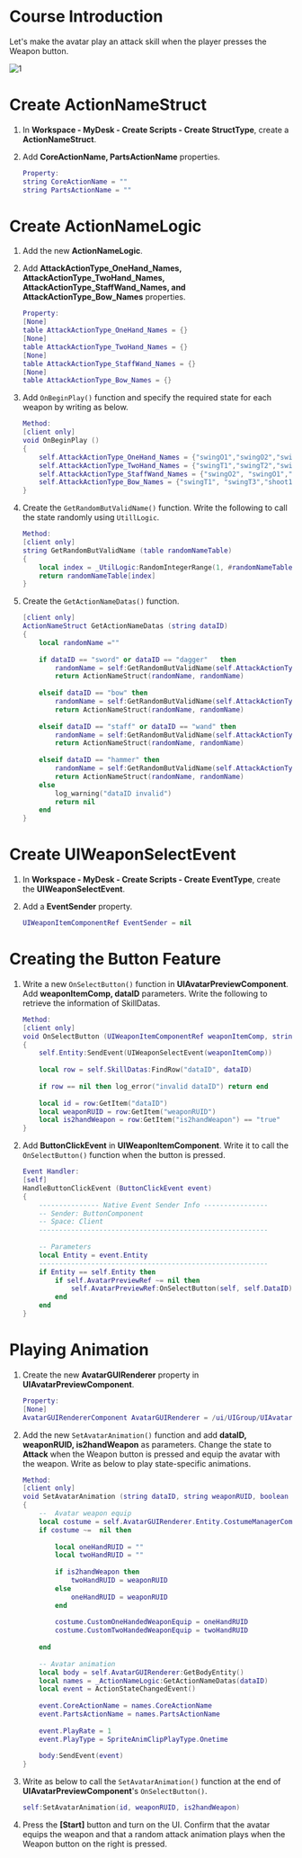 # Course Introduction
Let's make the avatar play an attack skill when the player presses the Weapon button.

![1](https://mod-file.dn.nexoncdn.co.kr/bbs/17086569133259c569b2e82a6422db00fefac10a10c1c.gif "1")

# Create ActionNameStruct
1. In **Workspace - MyDesk - Create Scripts - Create StructType**, create a **ActionNameStruct**.
2. Add **CoreActionName, PartsActionName** properties.
    
    ```lua
    Property:
    string CoreActionName = ""
    string PartsActionName = ""
    ```
    
# Create ActionNameLogic
1. Add the new **ActionNameLogic**.
2. Add **AttackActionType_OneHand_Names, AttackActionType_TwoHand_Names, AttackActionType_StaffWand_Names, and AttackActionType_Bow_Names** properties.

    ```lua
    Property:
    [None]
    table AttackActionType_OneHand_Names = {}
    [None]
    table AttackActionType_TwoHand_Names = {}
    [None]
    table AttackActionType_StaffWand_Names = {}
    [None]
    table AttackActionType_Bow_Names = {}
    ```

3. Add `OnBeginPlay()` function and specify the required state for each weapon by writing as below.

    ```lua
    Method:
    [client only]
    void OnBeginPlay ()
    {
        self.AttackActionType_OneHand_Names = {"swingO1","swingO2","swingO3","stabO1","stabO2"}
        self.AttackActionType_TwoHand_Names = {"swingT1","swingT2","swingT3","stabO1","stabO2"}
        self.AttackActionType_StaffWand_Names = {"swingO2", "swingO1","swingO3"}
        self.AttackActionType_Bow_Names = {"swingT1", "swingT3","shoot1"}
    }
    ```

5. Create the `GetRandomButValidName()` function. Write the following to call the state randomly using `UtillLogic`.

    ```lua
    Method:
    [client only]
    string GetRandomButValidName (table randomNameTable)
    {
        local index = _UtilLogic:RandomIntegerRange(1, #randomNameTable)
        return randomNameTable[index]
    }
    ```

4. Create the `GetActionNameDatas()` function.

    ```lua
    [client only]
    ActionNameStruct GetActionNameDatas (string dataID)
    {
        local randomName =""
        
        if dataID == "sword" or dataID == "dagger"   then
        	randomName = self:GetRandomButValidName(self.AttackActionType_OneHand_Names)	
        	return ActionNameStruct(randomName, randomName)
        	
        elseif dataID == "bow" then
        	randomName = self:GetRandomButValidName(self.AttackActionType_Bow_Names)	
        	return ActionNameStruct(randomName, randomName)
        	
        elseif dataID == "staff" or dataID == "wand" then
        	randomName = self:GetRandomButValidName(self.AttackActionType_StaffWand_Names)	
        	return ActionNameStruct(randomName, randomName)
        
        elseif dataID == "hammer" then
        	randomName = self:GetRandomButValidName(self.AttackActionType_TwoHand_Names)	
        	return ActionNameStruct(randomName, randomName)
        else
        	log_warning("dataID invalid")
        	return nil
        end
    }
    ```

# Create UIWeaponSelectEvent
1. In **Workspace - MyDesk - Create Scripts - Create EventType**, create the **UIWeaponSelectEvent**.
2. Add a **EventSender** property.

    ```lua
    UIWeaponItemComponentRef EventSender = nil
    ```

# Creating the Button Feature
1. Write a new `OnSelectButton()` function in **UIAvatarPreviewComponent**. Add **weaponItemComp, dataID** parameters. Write the following to retrieve the information of SkillDatas.

    ```lua
    Method:
    [client only]
    void OnSelectButton (UIWeaponItemComponentRef weaponItemComp, string dataID)
    {
        self.Entity:SendEvent(UIWeaponSelectEvent(weaponItemComp))
        
        local row = self.SkillDatas:FindRow("dataID", dataID)
        
        if row == nil then log_error("invalid dataID") return end
        
        local id = row:GetItem("dataID")
        local weaponRUID = row:GetItem("weaponRUID")
        local is2handWeapon = row:GetItem("is2handWeapon") == "true"
    }
    ```

2. Add **ButtonClickEvent** in **UIWeaponItemComponent**. Write it to call the `OnSelectButton()` function when the button is pressed.

    ```lua
    Event Handler:
    [self]
    HandleButtonClickEvent (ButtonClickEvent event)
    {
        --------------- Native Event Sender Info ----------------
        -- Sender: ButtonComponent
        -- Space: Client
        ---------------------------------------------------------
        
        -- Parameters
        local Entity = event.Entity
        ---------------------------------------------------------
        if Entity == self.Entity then
        	if self.AvatarPreviewRef ~= nil then	
        		self.AvatarPreviewRef:OnSelectButton(self, self.DataID)
        	end
        end
    }
    ```

# Playing Animation
1. Create the new **AvatarGUIRenderer** property in **UIAvatarPreviewComponent**.

    ```lua
    Property:
    [None]
    AvatarGUIRendererComponent AvatarGUIRenderer = /ui/UIGroup/UIAvatarPreview/UIAvatarGUIRenderer
    ```

2.  Add the new `SetAvatarAnimation()` function and add **dataID, weaponRUID, is2handWeapon** as parameters.
Change the state to **Attack** when the Weapon button is pressed and equip the avatar with the weapon. Write as below to play state-specific animations.

    ```lua
    Method:
    [client only]
    void SetAvatarAnimation (string dataID, string weaponRUID, boolean is2handWeapon)
    {
        --  Avatar weapon equip
        local costume = self.AvatarGUIRenderer.Entity.CostumeManagerComponent
        if costume ~=  nil then
        
        	local oneHandRUID = ""
        	local twoHandRUID = ""
        
        	if is2handWeapon then
        		twoHandRUID = weaponRUID
        	else
        		oneHandRUID = weaponRUID
        	end
        
        	costume.CustomOneHandedWeaponEquip = oneHandRUID
        	costume.CustomTwoHandedWeaponEquip = twoHandRUID
        	
        end
        
        -- Avatar animation
        local body = self.AvatarGUIRenderer:GetBodyEntity()
        local names = _ActionNameLogic:GetActionNameDatas(dataID)
        local event = ActionStateChangedEvent()
        
        event.CoreActionName = names.CoreActionName
        event.PartsActionName = names.PartsActionName
        
        event.PlayRate = 1
        event.PlayType = SpriteAnimClipPlayType.Onetime
        
        body:SendEvent(event)
    }
    ```
    
3. Write as below to call the `SetAvatarAnimation()` function at the end of **UIAvatarPreviewComponent**'s `OnSelectButton()`.

    ```lua
    self:SetAvatarAnimation(id, weaponRUID, is2handWeapon)
    ```


4. Press the **[Start]** button and turn on the UI. Confirm that the avatar equips the weapon and that a random attack animation plays when the Weapon button on the right is pressed.